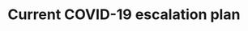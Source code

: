 ---
layout: link-post
title: Current COVID-19 escalation plan
link: /downloads/qphl-coronavirus-plan-v5.pdf
category: QPHL policies and guidance
---